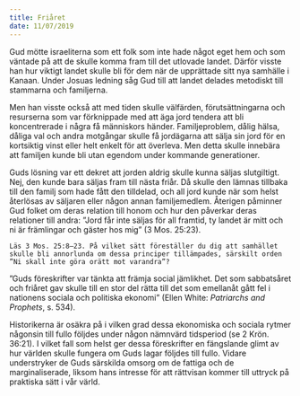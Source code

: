```yaml
---
title: Friåret
date: 11/07/2019
---
```


Gud mötte israeliterna som ett folk som inte hade något eget hem och som väntade på att de skulle komma fram till det utlovade landet. Därför visste han hur viktigt landet skulle bli för dem när de upprättade sitt nya samhälle i Kanaan. Under Josuas ledning såg Gud till att landet delades metodiskt till stammarna och familjerna. 

Men han visste också att med tiden skulle välfärden, förutsättningarna och resurserna som var förknippade med att äga jord tendera att bli koncentrerade i några få människors händer. Familjeproblem, dålig hälsa, dåliga val och andra motgångar skulle få jordägarna att sälja sin jord för en kortsiktig vinst eller helt enkelt för att överleva. Men detta skulle innebära att familjen kunde bli utan egendom under kommande generationer.

Guds lösning var ett dekret att jorden aldrig skulle kunna säljas slutgiltigt. Nej, den kunde bara säljas fram till nästa friår. Då skulle den lämnas tillbaka till den familj som hade fått den tilldelad, och all jord kunde när som helst återlösas av säljaren eller någon annan familjemedlem. Återigen påminner Gud folket om deras relation till honom och hur den påverkar deras relationer till andra: ”Jord får inte säljas för all framtid, ty landet är mitt och ni är främlingar och gäster hos mig” (3 Mos. 25:23).

`Läs 3 Mos. 25:8–23. På vilket sätt föreställer du dig att samhället skulle bli annorlunda om dessa principer tillämpades, särskilt orden ”Ni skall inte göra orätt mot varandra”?`

”Guds föreskrifter var tänkta att främja social jämlikhet. Det som sabbatsåret och friåret gav skulle till en stor del rätta till det som emellanåt gått fel i nationens sociala och politiska ekonomi” (Ellen White: _Patriarchs and Prophets_, s. 534).

Historikerna är osäkra på i vilken grad dessa ekonomiska och sociala rytmer någonsin till fullo följdes under någon nämnvärd tidsperiod (se 2 Krön. 36:21). I vilket fall som helst ger dessa föreskrifter en fängslande glimt av hur världen skulle fungera om Guds lagar följdes till fullo. Vidare understryker de Guds särskilda omsorg om de fattiga och de marginaliserade, liksom hans intresse för att rättvisan kommer till uttryck på praktiska sätt i vår värld.